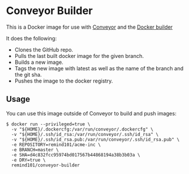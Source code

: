# Conveyor Builder

This is a Docker image for use with [Conveyor](https://github.com/remind101/conveyor) and the [Docker builder](https://github.com/remind101/conveyor/tree/master/builder/docker)

It does the following:

* Clones the GitHub repo.
* Pulls the last built docker image for the given branch.
* Builds a new image.
* Tags the new image with latest as well as the name of the branch and the git sha.
* Pushes the image to the docker registry.

## Usage

You can use this image outside of Conveyor to build and push images:

```console
$ docker run --privileged=true \
  -v "${HOME}/.dockercfg:/var/run/conveyor/.dockercfg" \
  -v "${HOME}/.ssh/id_rsa:/var/run/conveyor/.ssh/id_rsa" \
  -v "${HOME}/.ssh/id_rsa.pub:/var/run/conveyor/.ssh/id_rsa.pub" \
  -e REPOSITORY=remind101/acme-inc \
  -e BRANCH=master \
  -e SHA=d4c832fcc95974bd017567b44868194a38b3b03a \
  -e DRY=true \
  remind101/conveyor-builder
```
